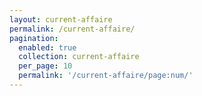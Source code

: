 ```yaml
---
layout: current-affaire
permalink: /current-affaire/
pagination:
  enabled: true
  collection: current-affaire
  per_page: 10
  permalink: '/current-affaire/page:num/'
---
```

